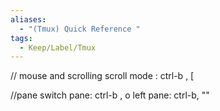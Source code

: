 ```yaml
---
aliases:
  - "(Tmux) Quick Reference "
tags:
  - Keep/Label/Tmux
---
```



// mouse and scrolling
scroll mode :     ctrl-b , [ 


//pane
switch pane:       ctrl-b , o 
left pane:   ctrl-b,  ""
